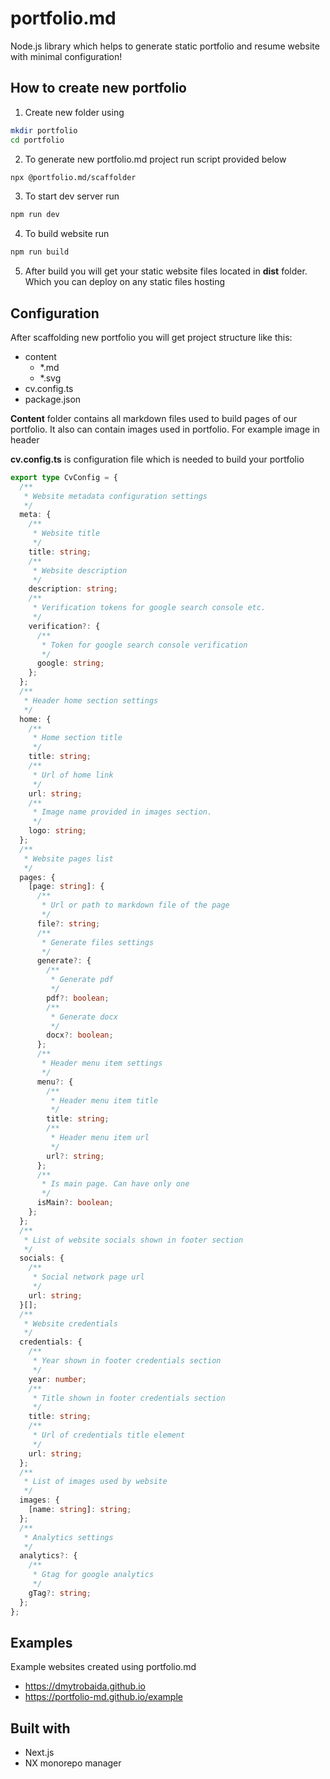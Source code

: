 # portfolio.md

Node.js library which helps to generate static portfolio and resume website with minimal configuration!

## How to create new portfolio

1. Create new folder using

```bash
mkdir portfolio
cd portfolio
```

2. To generate new portfolio.md project run script provided below

```bash
npx @portfolio.md/scaffolder
```

3. To start dev server run

```bash
npm run dev
```

4. To build website run

```bash
npm run build
```

5. After build you will get your static website files located in **dist** folder. Which you can deploy on any static files hosting

## Configuration

After scaffolding new portfolio you will get project structure like this:

- content
  - \*.md
  - \*.svg
- cv.config.ts
- package.json

**Content** folder contains all markdown files used to build pages of our portfolio. It also can contain images used in portfolio. For example image in header

**cv.config.ts** is configuration file which is needed to build your portfolio

```typescript
export type CvConfig = {
  /**
   * Website metadata configuration settings
   */
  meta: {
    /**
     * Website title
     */
    title: string;
    /**
     * Website description
     */
    description: string;
    /**
     * Verification tokens for google search console etc.
     */
    verification?: {
      /**
       * Token for google search console verification
       */
      google: string;
    };
  };
  /**
   * Header home section settings
   */
  home: {
    /**
     * Home section title
     */
    title: string;
    /**
     * Url of home link
     */
    url: string;
    /**
     * Image name provided in images section.
     */
    logo: string;
  };
  /**
   * Website pages list
   */
  pages: {
    [page: string]: {
      /**
       * Url or path to markdown file of the page
       */
      file?: string;
      /**
       * Generate files settings
       */
      generate?: {
        /**
         * Generate pdf
         */
        pdf?: boolean;
        /**
         * Generate docx
         */
        docx?: boolean;
      };
      /**
       * Header menu item settings
       */
      menu?: {
        /**
         * Header menu item title
         */
        title: string;
        /**
         * Header menu item url
         */
        url?: string;
      };
      /**
       * Is main page. Can have only one
       */
      isMain?: boolean;
    };
  };
  /**
   * List of website socials shown in footer section
   */
  socials: {
    /**
     * Social network page url
     */
    url: string;
  }[];
  /**
   * Website credentials
   */
  credentials: {
    /**
     * Year shown in footer credentials section
     */
    year: number;
    /**
     * Title shown in footer credentials section
     */
    title: string;
    /**
     * Url of credentials title element
     */
    url: string;
  };
  /**
   * List of images used by website
   */
  images: {
    [name: string]: string;
  };
  /**
   * Analytics settings
   */
  analytics?: {
    /**
     * Gtag for google analytics
     */
    gTag?: string;
  };
};
```

## Examples

Example websites created using portfolio.md

- https://dmytrobaida.github.io
- https://portfolio-md.github.io/example

## Built with

- Next.js
- NX monorepo manager
